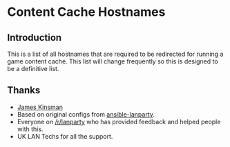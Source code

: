 # Content Cache Hostnames

## Introduction

This is a list of all hostnames that are required to be redirected for running a game content cache. This list will change frequently so this is designed to be a definitive list.


## Thanks
- [James Kinsman](https://github.com/VibroAxe)
- Based on original configs from [ansible-lanparty](https://github.com/ti-mo/ansible-lanparty).
- Everyone on [/r/lanparty](https://reddit.com/r/lanparty) who has provided feedback and helped people with this.
- UK LAN Techs for all the support.

